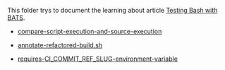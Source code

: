 This folder trys to document the learning about article [Testing Bash with BATS](https://opensource.com/article/19/2/testing-bash-bats).


- [compare-script-execution-and-source-execution](./compare-script-execution-and-source-execution/Readme.md)

- [annotate-refactored-build.sh](./annotate-refactored-build.sh/Readme.md)

- [requires-CI_COMMIT_REF_SLUG-environment-variable](requires-CI_COMMIT_REF_SLUG-environment-variable/Readme.md)
